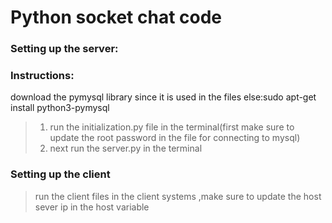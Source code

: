 # Python socket chat code

### Setting up the server:
### Instructions:
  download the pymysql library since it is used in the files else:sudo apt-get install python3-pymysql
> 1. run the initialization.py file in the terminal(first make sure to update the root password in the file for connecting to mysql)<br>
> 2. next run the server.py in the terminal


   
### Setting up the client  
> run the client files in the client systems ,make sure to update the host sever ip in the host variable

